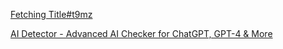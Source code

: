 [Fetching Title#t9mz](https://openreview.net/forum?id=gh9JNeqjzo&referrer=%5Bthe%20profile%20of%20Liefeng%20Bo%5D(%2Fprofile%3Fid%3D~Liefeng_Bo1))

[AI Detector - Advanced AI Checker for ChatGPT, GPT-4 & More](https://quillbot.com/ai-content-detector)